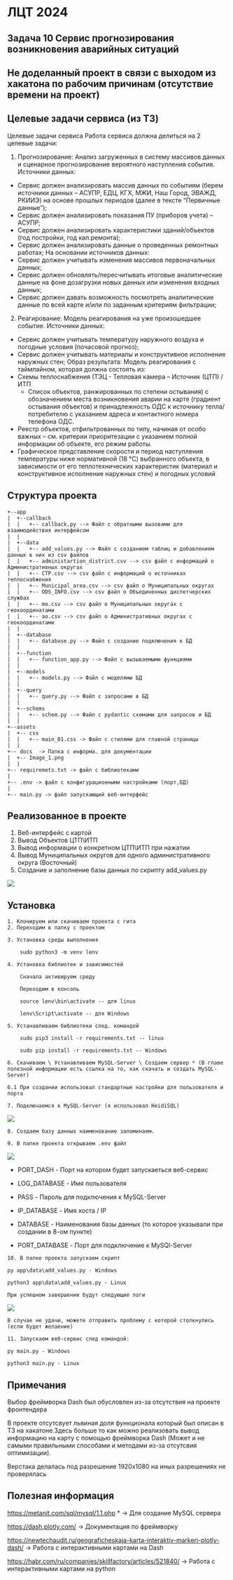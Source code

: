 # ЛЦТ 2024
## Задача 10 Сервис прогнозирования возникновения аварийных ситуаций

## Не доделанный проект в связи с выходом из хакатона по рабочим причинам (отсутствие времени на проект)

## Целевые задачи сервиса (из ТЗ)

Целевые задачи сервиса
Работа сервиса должна делиться на 2 целевые задачи:
1. Прогнозирование:
Анализ загруженных в систему массивов данных и сценарное
прогнозирование вероятного наступления события.
Источники данных:
* Сервис должен анализировать массив данных по событиям (берем
источники данных – АСУПР, ЕДЦ, КГХ, МЖИ, Наш Город, ЭВАЖД,
РКИИЭ) на основе прошлых периодов (далее в тексте “Первичные
данные”);
* Сервис должен анализировать показания ПУ (приборов учета) –
АСУПР;
* Сервис должен анализировать характеристики зданий/объектов (год
постройки, год кап.ремонта);
* Сервис должен анализировать данные о проведенных ремонтных
работах;
На основании источников данных:
* Сервис должен учитывать изменения массивов первоначальных
данных;
* Сервис должен обновлять/пересчитывать итоговые аналитические
данные на фоне дозагрузки новых данных или
изменения входных данных;
* Сервис должен давать возможность посмотреть аналитические
данные по всей карте и/или по заданным
критериям фильтрации;

2. Реагирование:
Модель реагирования на уже произошедшее событие.
Источники данных:
* Сервис должен учитывать температуру наружного воздуха и погодные
условия (почасовой прогноз);
* Сервис должен учитывать материалы и конструктивное исполнение
наружных стен;
Образ результата: Модель реагирования с таймлайном, которая должна
состоять из:
* Схемы теплоснабжения (ТЭЦ - Тепловая камера – Источник (ЦТП) / ИТП
    - Список объектов, ранжированных по степени остывания) с
    обозначением места возникновения аварии на карте (градиент
    остывания объектов) и принадлежность ОДС к источнику
    тепла/потребителю с указанием адреса и контактного номера
    телефона ОДС.
* Реестр объектов, отфильтрованных по типу, начиная от особо важных –
см. критерии приоритезации с указанием полной информации об
объекте, его режим работы.
* Графическое представление скорости и период наступления
температуры ниже нормативной (18 °C) выбранного объекта, в
зависимости от его теплотехнических характеристик (материал и
конструктивное исполнение наружных стен) и погодных условий

## Структура проекта

```
+--app
|  +--callback
|  |   +-- callback.py --> Файл с обратными вызовами для взаимодействия интерфейсом
|  |
|  +--data
|  |   +-- add_values.py --> Файл с созданием таблиц и добавлением данных в них из csv файлов
|  |   +-- administartion_district.csv --> csv файл с информаций о Административных округах
|  |   +-- CTP.csv --> csv файл с информаций о источниках теплоснабжения
|  |   +-- Municipal_area.csv --> csv файл о Муниципальных округах
|  |   +-- ODS_INFO.csv --> csv файл о Объединенных диспетчерских службах
|  |   +-- mo.csv --> csv файл о Муниципальных округах c геокоординатами
|  |   +-- ao.csv --> csv файл о Административных округах c геокоординатами
|  |
|  +--database
|  |   +-- database.py --> Файл с создание подключения к БД
|  |
|  +--function
|  |   +-- function_app.py --> Файл c вызываемыми функциями
|  |
|  +--models
|  |   +-- models.py --> Файл с моделями БД
|  |
|  +--query
|  |   +-- query.py --> Файл с запросами в БД
|  |
|  +--schems
|  |   +-- schem.py --> Файл с pydantic схемами для запросов и БД
|  |
+--assets
|  +-- css
|  |   +-- main_01.css -> Файл с стилями для главной страницы
|  |
+-- docs  -> Папка с информа. для документации
|  +-- Image_1.png
|  |
+-- requiremets.txt -> файл с библиотеками
|
+-- .env -> файл с конфигурационными настройками (порт,БД)
|
+-- main.py -> файл запускающий веб-интерфейс
```

## Реализованное в проекте

1. Веб-интерфейс с картой
2. Вывод Объектов ЦТП\ИТП
3. Вывод информации о конкретном ЦТП\ИТП при нажатии
4. Вывод Муниципальных округов для одного административного округа (Восточный)
5. Создание и заполнение базы данных по скрипту add_values.py

![](docs/Image_1.png)

## Установка

```
1. Клонируем или скачиваем проекта с гита 
2. Переходим в папку с проектом

3. Установка среды выполнения

    sudo python3 -m venv lenv

4. Установка библиотек и зависимостей

    Сначала активируем среду

    Переходим в консоль

    source lenv\bin\activate -- для linux

    lenv\Script\activate -- для Windows

5. Устанавливаем библиотеки след. командой

    sudo pip3 install -r requirements.txt -- linux

    sudo pip install -r requirements.txt -- Windows
    
6. Скачиваем \ Устанавливаем MySQL-Server \ Создаем сервер * (В главе полезной информации есть ссылка на то, как скачать и создать MySQL-Server)

6.1 При создании использовал стандартные настройки для пользователя и порта

7. Подключаемся к MySQL-Server (я использовал HeidiSQL)
```
![](docs/Image_2.png)

```
8. Создаем базу данных наименование запоминаем.

9. В папке проекта открываем .env файл
```
![](docs/Image_3.png)

* PORT_DASH - Порт на котором будет запускаеться веб-сервис
* LOG_DATABASE - Имя пользователя

* PASS - Пароль для подключения к MySQL-Server

* IP_DATABASE - Имя хоста / IP

* DATABASE - Наименования базы данных (то которое указывали при создании в 8-ом пункте) 

* PORT_DATABASE - Порт для подключение к MySQl-Server

```
10. В папке проекта запускаем скрипт

py app\data\add_values.py - Windows

python3 app\data\add_values.py - Linux

При успешном завершении будут следующие логи
```

![](docs/Image_4.png)

```
В случае не удачи, можете отправить проблему с которой столкнулись (если будет желаение)

11. Запускаем веб-сервис след командой:

py main.py - Windows

python3 main.py - Linux
```

## Примечания
Выбор фреймворка Dash был обусловлен из-за отсутствия на проекте фронтендера

В проекте отсутсвует львиная доля функционала который был описан в ТЗ на хакатоне.Здесь больше то как можно реализовать вывод информацию на карту с помощью фреймворка Dash (Может и не самыми правильными способами и методами из-за отсутсвия оптимизации).

Верстака делалась под разрешение 1920x1080 на иных разрешениях не проверялась

## Полезная информация

https://metanit.com/sql/mysql/1.1.php * -> Для создание MySQL сервера

https://dash.plotly.com/ -> Документация по фреймворку

https://newtechaudit.ru/geograficheskaja-karta-interaktiv-markeri-plotly-dash/ -> Работа с интерактивными картами на Dash

https://habr.com/ru/companies/skillfactory/articles/521840/ -> Работа с интерактивными картами на python